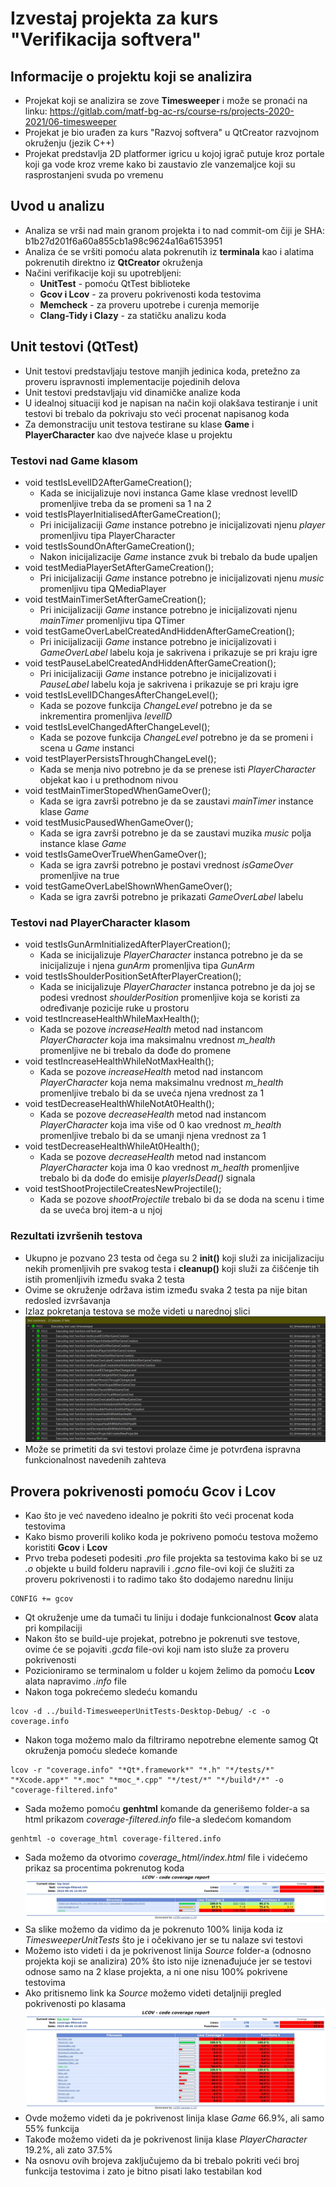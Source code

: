 # Izvestaj projekta za kurs "Verifikacija softvera"

## Informacije o projektu koji se analizira
- Projekat koji se analizira se zove **Timesweeper** i može se pronaći na linku: https://gitlab.com/matf-bg-ac-rs/course-rs/projects-2020-2021/06-timesweeper
- Projekat je bio urađen za kurs "Razvoj softvera" u QtCreator razvojnom okruženju (jezik C++)
- Projekat predstavlja 2D platformer igricu u kojoj igrač putuje kroz portale koji ga vode kroz vreme kako bi zaustavio zle vanzemaljce koji su rasprostanjeni svuda po vremenu
## Uvod u analizu
- Analiza se vrši nad main granom projekta i to nad commit-om čiji je SHA: b1b27d201f6a60a855cb1a98c9624a16a6153951
- Analiza će se vršiti pomoću alata pokrenutih iz **terminala** kao i alatima pokrenutih direktno iz **QtCreator** okruženja
- Načini verifikacije koji su upotrebljeni:
  - **UnitTest** - pomoću QtTest biblioteke
  - **Gcov i Lcov** - za proveru pokrivenosti koda testovima
  - **Memcheck** - za proveru upotrebe i curenja memorije
  - **Clang-Tidy i Clazy** - za statičku analizu koda

## Unit testovi (QtTest)
- Unit testovi predstavljaju testove manjih jedinica koda, pretežno za proveru ispravnosti implementacije pojedinih delova
- Unit testovi predstavljaju vid dinamičke analize koda
- U idealnoj situaciji kod je napisan na način koji olakšava testiranje i unit testovi bi trebalo da pokrivaju sto veći procenat napisanog koda
- Za demonstraciju unit testova testirane su klase **Game** i **PlayerCharacter** kao dve najveće klase u projektu
### Testovi nad Game klasom
- void testIsLevelID2AfterGameCreation();
  - Kada se inicijalizuje novi instanca Game klase vrednost levelID promenljive treba da se promeni sa 1 na 2
- void testIsPlayerInitialisedAfterGameCreation();
  - Pri inicijalizaciji _Game_ instance potrebno je inicijalizovati njenu _player_ promenljivu tipa PlayerCharacter
- void testIsSoundOnAfterGameCreation();
  - Nakon inicijalizacije _Game_ instance zvuk bi trebalo da bude upaljen
- void testMediaPlayerSetAfterGameCreation();
  - Pri inicijalizaciji _Game_ instance potrebno je inicijalizovati njenu _music_ promenljivu tipa QMediaPlayer
- void testMainTimerSetAfterGameCreation();
  - Pri inicijalizaciji _Game_ instance potrebno je inicijalizovati njenu _mainTimer_ promenljivu tipa QTimer
- void testGameOverLabelCreatedAndHiddenAfterGameCreation();
  - Pri inicijalizaciji _Game_ instance potrebno je inicijalizovati i _GameOverLabel_ labelu koja je sakrivena i prikazuje se pri kraju igre 
- void testPauseLabelCreatedAndHiddenAfterGameCreation();
  - Pri inicijalizaciji _Game_ instance potrebno je inicijalizovati i _PauseLabel_ labelu koja je sakrivena i prikazuje se pri kraju igre
- void testIsLevelIDChangesAfterChangeLevel();
  - Kada se pozove funkcija _ChangeLevel_ potrebno je da se inkrementira promenljiva _levelID_ 
- void testIsLevelChangedAfterChangeLevel();
  - Kada se pozove funkcija _ChangeLevel_ potrebno je da se promeni i scena u _Game_ instanci
- void testPlayerPersistsThroughChangeLevel();
  - Kada se menja nivo potrebno je da se prenese isti _PlayerCharacter_ objekat kao i u prethodnom nivou
- void testMainTimerStopedWhenGameOver();
  - Kada se igra završi potrebno je da se zaustavi _mainTimer_ instance klase _Game_
- void testMusicPausedWhenGameOver();
  - Kada se igra završi potrebno je da se zaustavi muzika _music_ polja instance klase _Game_
- void testIsGameOverTrueWhenGameOver();
  - Kada se igra završi potrebno je postavi vrednost _isGameOver_ promenljive na true
- void testGameOverLabelShownWhenGameOver();
  - Kada se igra završi potrebno je prikazati _GameOverLabel_ labelu
### Testovi nad PlayerCharacter klasom
- void testIsGunArmInitializedAfterPlayerCreation();
  - Kada se inicijalizuje _PlayerCharacter_ instanca potrebno je da se inicijalizuje i njena _gunArm_ promenljiva tipa _GunArm_
- void testIsShoulderPositionSetAfterPlayerCreation();
  - Kada se inicijalizuje _PlayerCharacter_ instanca potrebno je da joj se podesi vrednost _shoulderPosition_ promenljive koja se koristi za određivanje pozicije ruke u prostoru
- void testIncreaseHealthWhileMaxHealth();
  - Kada se pozove _increaseHealth_ metod nad instancom _PlayerCharacter_ koja ima maksimalnu vrednost _m_health_ promenljive ne bi trebalo da dođe do promene   
- void testIncreaseHealthWhileNotMaxHealth();
  - Kada se pozove _increaseHealth_ metod nad instancom _PlayerCharacter_ koja nema maksimalnu vrednost _m_health_ promenljive trebalo bi da se uveća njena vrednost za 1 
- void testDecreaseHealthWhileNotAt0Health();
  - Kada se pozove _decreaseHealth_ metod nad instancom _PlayerCharacter_ koja ima više od 0 kao vrednost _m_health_ promenljive trebalo bi da se umanji njena vrednost za 1
- void testDecreaseHealthWhileAt0Health();
  - Kada se pozove _decreaseHealth_ metod nad instancom _PlayerCharacter_ koja ima 0 kao vrednost _m_health_ promenljive trebalo bi da dođe do emisije _playerIsDead()_ signala
- void testShootProjectileCreatesNewProjectile();
  - Kada se pozove _shootProjectile_ trebalo bi da se doda na scenu i time da se uveća broj item-a u njoj
### Rezultati izvršenih testova
- Ukupno je pozvano 23 testa od čega su 2 **init()** koji služi za inicijalizaciju nekih promenljivih pre svakog testa i **cleanup()** koji služi za čišćenje tih istih promenljivih između svaka 2 testa
- Ovime se okruženje održava istim između svaka 2 testa pa nije bitan redosled izvršavanja
- Izlaz pokretanja testova se može videti u narednoj slici
![img](./Screenshots/unit_test_results.jpeg)
- Može se primetiti da svi testovi prolaze čime je potvrđena ispravna funkcionalnost navedenih zahteva
## Provera pokrivenosti pomoću Gcov i Lcov
- Kao što je već navedeno idealno je pokriti što veći procenat koda testovima
- Kako bismo proverili koliko koda je pokriveno pomoću testova možemo koristiti **Gcov** i **Lcov**
- Prvo treba podeseti podesiti _.pro_ file projekta sa testovima kako bi se uz _.o_ objekte u build folderu napravili i _.gcno_ file-ovi koji će služiti za proveru pokrivenosti i to radimo tako što dodajemo narednu liniju
```
CONFIG += gcov
```
- Qt okruženje ume da tumači tu liniju i dodaje funkcionalnost **Gcov** alata pri kompilaciji
- Nakon što se build-uje projekat, potrebno je pokrenuti sve testove, ovime će se pojaviti _.gcda_ file-ovi koji nam isto služe za proveru pokrivenosti
- Pozicioniramo se terminalom u folder u kojem želimo da pomoću **Lcov** alata napravimo _.info_ file
- Nakon toga pokrećemo sledeću komandu
```
lcov -d ../build-TimesweeperUnitTests-Desktop-Debug/ -c -o coverage.info
```
- Nakon toga možemo malo da filtriramo nepotrebne elemente samog Qt okruženja pomoću sledeće komande
```
lcov -r "coverage.info" "*Qt*.framework*" "*.h" "*/tests/*" "*Xcode.app*" "*.moc" "*moc_*.cpp" "*/test/*" "*/build*/*" -o "coverage-filtered.info"
```
- Sada možemo pomoću **genhtml** komande da generišemo folder-a sa html prikazom _coverage-filtered.info_ file-a sledećom komandom
```
genhtml -o coverage_html coverage-filtered.info
```
- Sada možemo da otvorimo _coverage_html/index.html_ file i videćemo prikaz sa procentima pokrenutog koda
![img](./Screenshots/CodeCoverage/lcov_index.jpg)
- Sa slike možemo da vidimo da je pokrenuto 100% linija koda iz _TimesweeperUnitTests_ što je i očekivano jer se tu nalaze svi testovi
- Možemo isto videti i da je pokrivenost linija _Source_ folder-a (odnosno projekta koji se analizira) 20% što isto nije iznenađujuće jer se testovi odnose samo na 2 klase projekta, a ni one nisu 100% pokrivene testovima
- Ako pritisnemo link ka _Source_ možemo videti detaljniji pregled pokrivenosti po klasama
![img](./Screenshots/CodeCoverage/lcov_source.jpg)
- Ovde možemo videti da je pokrivenost linija klase _Game_ 66.9%, ali samo 55% funkcija
- Takođe možemo videti da je pokrivenost linija klase _PlayerCharacter_ 19.2%, ali zato 37.5%
- Na osnovu ovih brojeva zaključujemo da bi trebalo pokriti veći broj funkcija testovima i zato je bitno pisati lako testabilan kod
